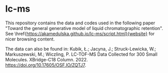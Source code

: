 # lc-ms

This repository contains the data and codes used in the following paper "Toward the general generative model of liquid chromatographic retention". See  \href{https://akamedulska.github.io/lc-ms/script.html}{website} for nicer browsing content.

The data can also be found in: Kubik, Ł.; Jacyna, J.; Struck-Lewicka, W.; Markuszewski, M.; Wiczling, P. LC-TOF-MS Data Collected for 300 Small Molecules. XBridge-C18 Column. 2022. https://doi.org/10.17605/OSF.IO/ZQTJ7.
